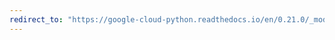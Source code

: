 ```yaml
---
redirect_to: "https://google-cloud-python.readthedocs.io/en/0.21.0/_modules/google/cloud/monitoring/label.html"
---
```

